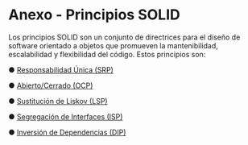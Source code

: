 # **Anexo - Principios SOLID**

Los principios SOLID son un conjunto de directrices para el diseño de software orientado a objetos que promueven la mantenibilidad, escalabilidad y flexibilidad del código. Estos principios son:

● [ Responsabilidad Única (SRP)](https://github.com/santimarM/SistemaGestionTurnos/blob/main/srp.md)

● [Abierto/Cerrado (OCP) ](https://github.com/santimarM/SistemaGestionTurnos/blob/main/ocp.md)

● [Sustitución de Liskov (LSP)](https://github.com/santimarM/SistemaGestionTurnos/blob/main/lsp.md)

● [Segregación de Interfaces (ISP)](https://github.com/santimarM/SistemaGestionTurnos/blob/main/isp.md)

● [ Inversión de Dependencias (DIP)]()
